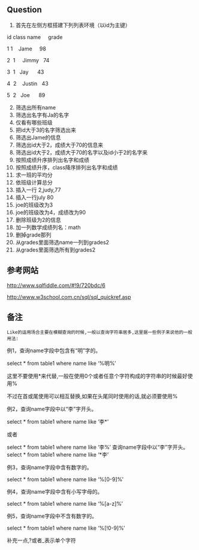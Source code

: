 ## Question
1. 首先在左侧方框搭建下列列表环境（以id为主键）

id class name     grade

1  1     Jame     98

2  1     Jimmy    74

3  1     Jay      43

4  2     Justin   43

5  2     Joe      89



2. 筛选出所有name
3. 筛选出名字有Ja的名字
4. 仅看有哪些班级
5. 把id大于3的名字筛选出来
6. 筛选出Jame的信息
7. 筛选出id大于2，成绩大于70的信息来
8. 筛选出id大于2，成绩大于70的名字以及id小于2的名字来
9. 按照成绩升序排列出名字和成绩
10. 按照成绩升序，class降序排列出名字和成绩
11. 求一班的平均分
12. 依班级计算总分
13. 插入一行 2,judy,77
14. 插入一行july 80
15. joe的班级改为3
16. joe的班级改为4，成绩改为90
17. 删除班级为2的信息
18. 加一列数学成绩列名：math
19. 删掉grade那列
20. 从grades里面筛选name一列到grades2
21. 从grades里面筛选所有到grades2






## 参考网站
http://www.sqlfiddle.com/#!9/720bdc/6

http://www.w3school.com.cn/sql/sql_quickref.asp


## 备注
	Like的运用场合主要在模糊查询的时候,一般以查询字符串居多,这里据一些例子来说他的一般用法:
例1，查询name字段中包含有“明”字的。   

select * from table1 where name like ‘%明%’  

这里不要使用*来代替,一般在使用0个或者任意个字符构成的字符串的时候最好使用%

不过在首或尾使用可以相互替换,如果在头尾同时使用的话,就必须要使用% 

例2，查询name字段中以“李”字开头。   

select * from table1 where name like ‘李*’  

或者

select * from table1 where name like ‘李%’ 
查询name字段中以“李”字开头。  
select * from table1 where name like ‘*李’ 

例3，查询name字段中含有数字的。   

select * from table1 where name like ‘%[0-9]%’   

例4，查询name字段中含有小写字母的。   

select * from table1 where name like ‘%[a-z]%’   

例5，查询name字段中不含有数字的。   

select * from table1 where name like ‘%[!0-9]%’

补充一点,?或者_表示单个字符
